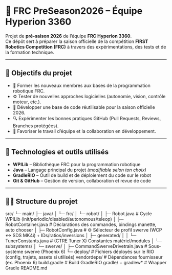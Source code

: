# 🤖 FRC PreSeason2026 – Équipe Hyperion 3360

Projet de **pré-saison 2026** de l’équipe **FRC Hyperion 3360**.  
Ce dépôt sert à préparer la saison officielle de la compétition **FIRST Robotics Competition (FRC)** à travers des expérimentations, des tests et de la formation technique.

---

## 🎯 Objectifs du projet

- 🧠 Former les nouveaux membres aux bases de la programmation robotique FRC.  
- ⚙️ Tester de nouvelles approches logicielles (autonomie, vision, contrôle moteur, etc.).  
- 🧩 Développer une base de code réutilisable pour la saison officielle 2026.  
- 🔍 Expérimenter les bonnes pratiques GitHub (Pull Requests, Reviews, Branches protégées).  
- 🤝 Favoriser le travail d’équipe et la collaboration en développement.

---

## 🧰 Technologies et outils utilisés

- **WPILib** – Bibliothèque FRC pour la programmation robotique  
- **Java** – Langage principal du projet *(modifiable selon ton choix)*  
- **GradleRIO** – Outil de build et de déploiement du code sur le robot  
- **Git & GitHub** – Gestion de version, collaboration et revue de code  

---

## 🧑‍💻 Structure du projet

src/
└─ main/
   ├─ java/
   │  └─ frc/
   │     └─ robot/
   │        ├─ Robot.java                      # Cycle WPILib (init/periodic/disabled/autonomous/teleop)
   │        ├─ RobotContainer.java             # Déclarations des commandes, bindings manette, auto chooser
   │        ├─ RobotConfig.java                # ⚙️ Sélecteur de profil swerve (WCP ↔︎ SDS MK4i) + IDs/ratios/inversions
   │        ├─ generated/
   │        │  └─ TunerConstants.java          # (CTRE Tuner X) Constantes matériel/modules 
   │        └─ subsystems/
   │           └─ swerve/
   │              ├─ CommandSwerveDrivetrain.java   # Sous-système swerve (Phoenix 6)
   └─ deploy/                                  # Fichiers déployés sur le RIO (config, trajets, assets si utilisés)
vendordeps/                                    # Dépendances fournisseur (ex. Phoenix 6)
build.gradle                                   # Build GradleRIO
gradle/ + gradlew*                             # Wrapper Gradle
README.md

